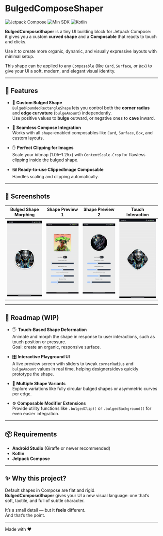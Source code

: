 # BulgedComposeShaper 

![Jetpack Compose](https://img.shields.io/badge/Jetpack%20Compose-%2300C853.svg?style=for-the-badge&logo=android&logoColor=white)
![Min SDK](https://img.shields.io/badge/minSDK-33+-orange?style=for-the-badge)
![Kotlin](https://img.shields.io/badge/Kotlin-%237F52FF.svg?style=for-the-badge&logo=kotlin&logoColor=white)


**BulgedComposeShaper** is a tiny UI building block for Jetpack Compose:  
it gives you a custom **curved shape** and a **Composable** that reacts to touch and clicks.

Use it to create more organic, dynamic, and visually expressive layouts with minimal setup.

This shape can be applied to any `Composable` (like `Card`, `Surface`, or `Box`) to give your UI a soft, modern, and elegant visual identity.

---

## 🚀 Features

- 🎯 **Custom Bulged Shape**  
  `BulgedRoundedRectangleShape` lets you control both the **corner radius** and **edge curvature** (`bulgeAmount`) independently.  
  Use positive values to **bulge** outward, or negative ones to **cave** inward.

- 🧩 **Seamless Compose Integration**  
  Works with all `shape`-enabled composables like `Card`, `Surface`, `Box`, and custom layouts.

- ✋ **Perfect Clipping for Images**  
  Scale your bitmap (1.05–1.25x) with `ContentScale.Crop` for flawless clipping inside the bulged shape.

- 🖼️ **Ready-to-use ClippedImage Composable**  
  Handles scaling and clipping automatically.

---

## 📸 Screenshots

| Bulged Shape Morphing | Shape Preview 1 | Shape Preview 2 | Touch Interaction |
|:---:|:---:|:---:|:---:|
| ![BSM](screenshots/bulgedShapeDemo1.gif) | ![SP1](screenshots/bulgedShapeDemo2.gif) |  ![SP2](screenshots/bulgedShapeDemo3.gif) |  ![TI](screenshots/bulgedShapeDemo4.gif) |

---


## 🔮 Roadmap (WIP)

- 🖐️ **Touch-Based Shape Deformation**  
  Animate and morph the shape in response to user interactions, such as touch position or pressure.  
  Goal: create an organic, responsive surface.

- 🎛️ **Interactive Playground UI**  
  A live preview screen with sliders to tweak `cornerRadius` and `bulgeAmount` values in real time, helping designers/devs quickly prototype the shape.

- 🎨 **Multiple Shape Variants**  
  Explore variations like fully circular bulged shapes or asymmetric curves per edge.

- ⚙️ **Composable Modifier Extensions**  
  Provide utility functions like `.bulgedClip()` or `.bulgedBackground()` for even easier integration.


---

## 📦 Requirements

- **Android Studio** (Giraffe or newer recommended)  
- **Kotlin**  
- **Jetpack Compose**  

---

## ✨ Why this project?

Default shapes in Compose are flat and rigid.  
**BulgedComposeShaper** gives your UI a new visual language: one that’s soft, tactile, and full of subtle character.

It’s a small detail — but it **feels** different.  
And that’s the point.

---

Made with ❤️
